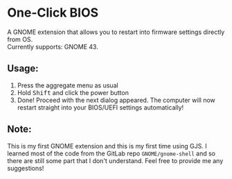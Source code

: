 # One-Click BIOS
A GNOME extension that allows you to restart into firmware settings directly from OS.<br>
Currently supports: GNOME 43.

## Usage:
1. Press the aggregate menu as usual
2. Hold <kbd>Shift</kbd> and click the power button
3. Done! Proceed with the next dialog appeared. The computer will now restart straight into your BIOS/UEFI settings automatically!

## Note:
This is my first GNOME extension and this is my first time using GJS. I learned most of the code from the GitLab repo `GNOME/gnome-shell` and so there are still some part that I don't understand. Feel free to provide me any suggestions!
